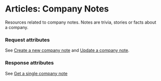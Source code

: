 # <a name="company_notes_intro"></a>Articles: Company Notes

Resources related to company notes. Notes are trivia, stories or facts about a company.

### Request attributes

See [Create a new company note](#company_notes_create) and [Update a company note](#company_notes_update).

### Response attributes

See [Get a single company note](#company_notes_show)
